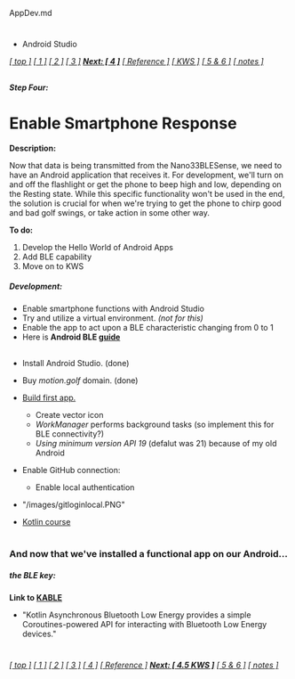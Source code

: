 AppDev.md

#
- Android Studio

[*[ top ]*](GolfSwingSensors.md/#golf-swing-sensors)
[*[ 1 ]*](implementation.md/#the-accelerometer)
[*[ 2 ]*](implementation.md/#solve-for-power)
[*[ 3 ]*](EnablingBLE.md#step-three)
**[_Next: [ 4 ]_](#step-four)**
[*[ Reference ]*](activity.md/#reference)
[*[ KWS ]*](KWS.md/#key-word-spotting)
[*[ 5 & 6 ]*](activity.md/#steps-five-and-six)
[_[ notes ]_](thoughtsandnotes.md/#other-projects)

##
##### Step Four:
# Enable Smartphone Response

**Description:**

Now that data is being transmitted from the Nano33BLESense, we need to have an Android application that receives it.
For development, we'll turn on and off the flashlight or get the phone to beep high and low, depending on the Resting state.
While this specific functionality won't be used in the end, the solution is crucial for when we're trying to get the phone to chirp good and bad golf swings, or take action in some other way.

**To do:**

1. Develop the Hello World of Android Apps
2. Add BLE capability
3. Move on to KWS

##### Development:

- Enable smartphone functions with Android Studio 
- Try and utilize a virtual environment. _(not for this)_
- Enable the app to act upon a BLE characteristic changing from 0 to 1
- Here is **Android BLE [guide](https://punchthrough.com/android-ble-guide/)**

##

- Install Android Studio. (done)
- Buy _motion.golf_ domain. (done)
- [Build first app.](https://developer.android.com/training/basics/firstapp)
  - Create vector icon
  - _WorkManager_ performs background tasks (so implement this for BLE connectivity?)
  - _Using minimum version API 19_ (defalut was 21) because of my old Android
- Enable GitHub connection:
  - Enable local authentication
- "/images/gitloginlocal.PNG"

- [Kotlin course](https://developer.android.com/courses/android-basics-kotlin/course)

#

#

##

### And now that we've installed a functional app on our Android...

##### the BLE key:

**Link to [KABLE](https://github.com/JuulLabs/kable)**
- "Kotlin Asynchronous Bluetooth Low Energy provides a simple Coroutines-powered API for interacting with Bluetooth Low Energy devices."

#

#

[*[ top ]*](GolfSwingSensors.md/#golf-swing-sensors)
[*[ 1 ]*](implementation.md/#the-accelerometer)
[*[ 2 ]*](implementation.md/#solve-for-power)
[*[ 3 ]*](EnablingBLE.md#step-three)
[_[ 4 ]_](#step-four)
[*[ Reference ]*](activity.md/#reference)
[**_Next: [ 4.5 KWS ]_**](KWS.md/#key-word-spotting)
[*[ 5 & 6 ]*](activity.md/#steps-five-and-six)
[_[ notes ]_](thoughtsandnotes.md/#other-projects)
